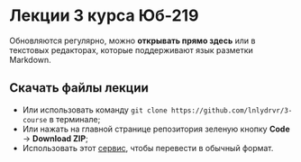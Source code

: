 # Лекции 3 курса Юб-219
Обновляются регулярно, можно **открывать прямо здесь** или в текстовых редакторах, которые поддерживают язык разметки Markdown.

## Скачать файлы лекции
- Или использовать команду `git clone https://github.com/lnlydrvr/3-course` в терминале;
- Или нажать на главной странице репозитория зеленую кнопку **Code** -> **Download ZIP**;
- Использовать этот [сервис](https://products.aspose.app/pdf/ru/conversion/md-to-docx), чтобы перевести в обычный формат.
